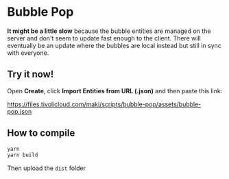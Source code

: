# Bubble Pop

**It might be a little slow** because the bubble entities are managed on the server and don't seem to update fast enough to the client. There will eventually be an update where the bubbles are local instead but still in sync with everyone.

## Try it now!

Open **Create**, click **Import Entities from URL (.json)** and then paste this link:

https://files.tivolicloud.com/maki/scripts/bubble-pop/assets/bubble-pop.json

## How to compile

```bash
yarn
yarn build
```

Then upload the `dist` folder

